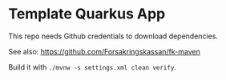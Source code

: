 # Template Quarkus App

This repo needs Github credentials to download dependencies.

See also: https://github.com/Forsakringskassan/fk-maven

Build it with `./mvnw -s settings.xml clean verify`.
